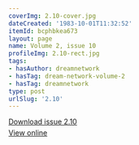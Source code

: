 ```yaml
---
coverImg: 2.10-cover.jpg
dateCreated: '1983-10-01T11:32:52'
itemId: bcphbkea673
layout: page
name: Volume 2, issue 10
profileImg: 2.10-rect.jpg
tags:
- hasAuthor: dreamnetwork
- hasTag: dream-network-volume-2
- hasTag: dreamnetwork
type: post
urlSlug: '2.10'
---
```

<p style="margin-block-end: 5px; margin-block-start: 5px;"><a href="../files/pdfs/Volume_2/2.10-Dream-Network-Bulletin-Vol.2-No.10.pdf" download="">Download issue 2.10</a></p><p style="margin-block-end: 5px; margin-block-start: 5px;"><a href="../files/pdfs/Volume_2/2.10-Dream-Network-Bulletin-Vol.2-No.10.pdf">View online</a></p>